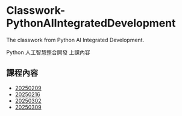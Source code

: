 # Classwork-PythonAIIntegratedDevelopment

The classwork from Python AI Integrated Development.

Python 人工智慧整合開發 上課內容

## 課程內容

- [20250209](https://github.com/chesterXalan/Classwork-PythonAIIntegratedDevelopment/tree/main/20250209)
- [20250216](https://github.com/chesterXalan/Classwork-PythonAIIntegratedDevelopment/tree/main/20250216)
- [20250302](https://github.com/chesterXalan/Classwork-PythonAIIntegratedDevelopment/tree/main/20250302)
- [20250309](https://github.com/chesterXalan/Classwork-PythonAIIntegratedDevelopment/tree/main/20250309)
